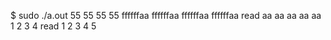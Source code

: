 $ sudo ./a.out
55 55 55 55
ffffffaa ffffffaa ffffffaa ffffffaa
read aa aa aa aa aa
1 2 3 4
read 1 2 3 4 5
